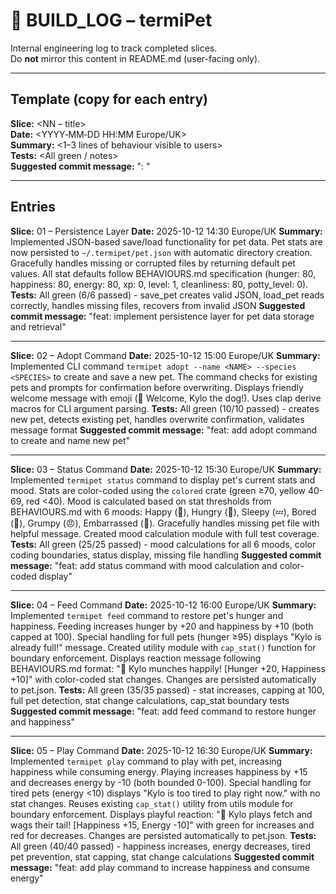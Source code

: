# 🧾 BUILD_LOG – termiPet

Internal engineering log to track completed slices.  
Do **not** mirror this content in README.md (user-facing only).

---

## Template (copy for each entry)
**Slice:** <NN – title>  
**Date:** <YYYY‑MM‑DD HH:MM Europe/UK>  
**Summary:** <1–3 lines of behaviour visible to users>  
**Tests:** <All green / notes>  
**Suggested commit message:** "<NN>: <imperative description>"

---

## Entries

**Slice:** 01 – Persistence Layer
**Date:** 2025-10-12 14:30 Europe/UK
**Summary:** Implemented JSON-based save/load functionality for pet data. Pet stats are now persisted to `~/.termipet/pet.json` with automatic directory creation. Gracefully handles missing or corrupted files by returning default pet values. All stat defaults follow BEHAVIOURS.md specification (hunger: 80, happiness: 80, energy: 80, xp: 0, level: 1, cleanliness: 80, potty_level: 0).
**Tests:** All green (6/6 passed) - save_pet creates valid JSON, load_pet reads correctly, handles missing files, recovers from invalid JSON
**Suggested commit message:** "feat: implement persistence layer for pet data storage and retrieval"

---

**Slice:** 02 – Adopt Command
**Date:** 2025-10-12 15:00 Europe/UK
**Summary:** Implemented CLI command `termipet adopt --name <NAME> --species <SPECIES>` to create and save a new pet. The command checks for existing pets and prompts for confirmation before overwriting. Displays friendly welcome message with emoji (🐾 Welcome, Kylo the dog!). Uses clap derive macros for CLI argument parsing.
**Tests:** All green (10/10 passed) - creates new pet, detects existing pet, handles overwrite confirmation, validates message format
**Suggested commit message:** "feat: add adopt command to create and name new pet"

---

**Slice:** 03 – Status Command
**Date:** 2025-10-12 15:30 Europe/UK
**Summary:** Implemented `termipet status` command to display pet's current stats and mood. Stats are color-coded using the `colored` crate (green ≥70, yellow 40-69, red <40). Mood is calculated based on stat thresholds from BEHAVIOURS.md with 6 moods: Happy (🐾), Hungry (🍖), Sleepy (💤), Bored (🎾), Grumpy (😠), Embarrassed (💩). Gracefully handles missing pet file with helpful message. Created mood calculation module with full test coverage.
**Tests:** All green (25/25 passed) - mood calculations for all 6 moods, color coding boundaries, status display, missing file handling
**Suggested commit message:** "feat: add status command with mood calculation and color-coded display"

---

**Slice:** 04 – Feed Command
**Date:** 2025-10-12 16:00 Europe/UK
**Summary:** Implemented `termipet feed` command to restore pet's hunger and happiness. Feeding increases hunger by +20 and happiness by +10 (both capped at 100). Special handling for full pets (hunger ≥95) displays "Kylo is already full!" message. Created utility module with `cap_stat()` function for boundary enforcement. Displays reaction message following BEHAVIOURS.md format: "🍖 Kylo munches happily! [Hunger +20, Happiness +10]" with color-coded stat changes. Changes are persisted automatically to pet.json.
**Tests:** All green (35/35 passed) - stat increases, capping at 100, full pet detection, stat change calculations, cap_stat boundary tests
**Suggested commit message:** "feat: add feed command to restore hunger and happiness"

---

**Slice:** 05 – Play Command
**Date:** 2025-10-12 16:30 Europe/UK
**Summary:** Implemented `termipet play` command to play with pet, increasing happiness while consuming energy. Playing increases happiness by +15 and decreases energy by -10 (both bounded 0-100). Special handling for tired pets (energy <10) displays "Kylo is too tired to play right now." with no stat changes. Reuses existing `cap_stat()` utility from utils module for boundary enforcement. Displays playful reaction: "🎾 Kylo plays fetch and wags their tail! [Happiness +15, Energy -10]" with green for increases and red for decreases. Changes are persisted automatically to pet.json.
**Tests:** All green (40/40 passed) - happiness increases, energy decreases, tired pet prevention, stat capping, stat change calculations
**Suggested commit message:** "feat: add play command to increase happiness and consume energy"

